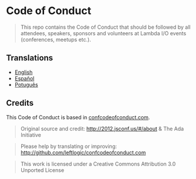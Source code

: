 # Code of Conduct

> This repo contains the Code of Conduct that should be followed by all attendees,
speakers, sponsors and volunteers at Lambda I/O events (conferences, meetups etc.).

## Translations

- [English](en/)
- [Español](es/)
- [Potuguês](pt/)

## Credits

This Code of Conduct is based in [confcodeofconduct.com](http://confcodeofconduct.com/).

> Original source and credit: http://2012.jsconf.us/#/about & The Ada Initiative

> Please help by translating or improving: http://github.com/leftlogic/confcodeofconduct.com

> This work is licensed under a Creative Commons Attribution 3.0 Unported License
